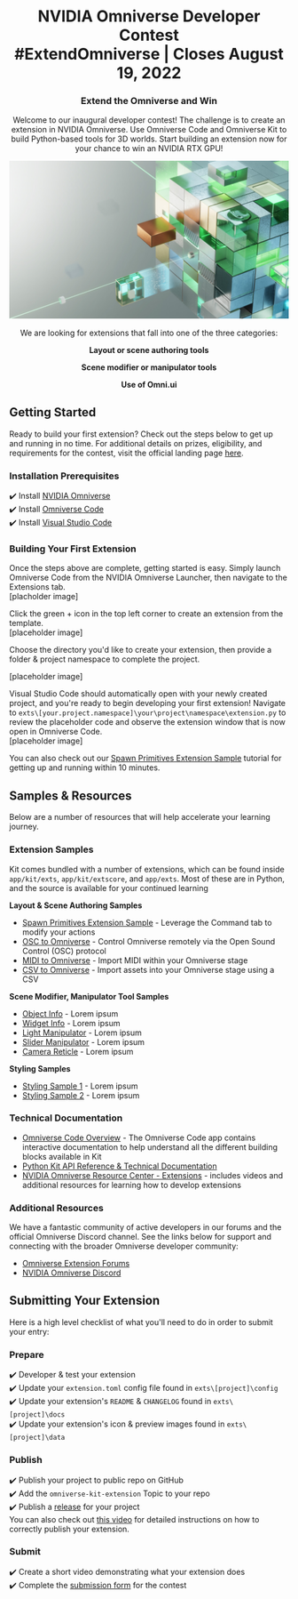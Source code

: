<!-- markdownlint-disable -->
<h1 align="center">
    NVIDIA Omniverse Developer Contest
    <br>
    #ExtendOmniverse | Closes August 19, 2022
</h1>
<h3 align="center">
    Extend the Omniverse and Win
</h3>
<p align="center">Welcome to our inaugural developer contest! The challenge is to create an extension in NVIDIA Omniverse. Use Omniverse Code and Omniverse Kit to build Python-based tools for 3D worlds. Start building an extension now for your chance to win an NVIDIA RTX GPU!
</p>

<p align="center">
     <a href="https://www.nvidia.com/extend-omniverse-contest/"><img src="images/ov-dev-contest-1920x1080.jpg"></a>
</p>

<p align="center">
We are looking for extensions that fall into one of the three categories:
</p>

<p align="center">
<strong>
Layout or scene authoring tools
    </strong>
</p>
<p align="center">
<strong>
Scene modifier or manipulator tools
    </strong>
</p>
<p align="center">
    <strong>
Use of Omni.ui
    </strong>
</p>

## Getting Started ##  
Ready to build your first extension? Check out the steps below to get up and running in no time. For additional details on prizes, eligibility, and requirements for the contest, visit the official landing page [here](https://www.nvidia.com/extend-omniverse-contest/).

### Installation Prerequisites ###
:heavy_check_mark: Install [NVIDIA Omniverse](https://www.nvidia.com/en-us/omniverse/download/)  
:heavy_check_mark: Install [Omniverse Code](https://developer.nvidia.com/nvidia-omniverse-platform/code-app)  
:heavy_check_mark: Install [Visual Studio Code](https://code.visualstudio.com/download)  

### Building Your First Extension ###
Once the steps above are complete, getting started is easy. Simply launch Omniverse Code from the NVIDIA Omniverse Launcher, then navigate to the Extensions tab.  
[placholder image]  

Click the green + icon in the top left corner to create an extension from the template.  
[placeholder image]  

Choose the directory you'd like to create your extension, then provide a folder & project namespace to complete the project.  

[placeholder image]  

Visual Studio Code should automatically open with your newly created project, and you're ready to begin developing your first extension! Navigate to `exts\[your.project.namespace]\your\project\namespace\extension.py` to review the placeholder code and observe the extension window that is now open in Omniverse Code.  
[placeholder image]  

You can also check out our [Spawn Primitives Extension Sample](https://github.com/NVIDIA-Omniverse/kit-extension-sample-spawn-prims) tutorial for getting up and running within 10 minutes.  

## Samples & Resources ##
Below are a number of resources that will help accelerate your learning journey.

### Extension Samples ####
Kit comes bundled with a number of extensions, which can be found inside `app/kit/exts`, `app/kit/extscore`, and `app/exts`. Most of these are in Python, and the source is available for your continued learning

**Layout & Scene Authoring Samples**  
* [Spawn Primitives Extension Sample](https://github.com/NVIDIA-Omniverse/kit-extension-sample-spawn-prims) - Leverage the Command tab to modify your actions  
* [OSC to Omniverse](https://updateme) - Control Omniverse remotely via the Open Sound Control (OSC) protocol
* [MIDI to Omniverse](https://updateme) - Import MIDI within your Omniverse stage
* [CSV to Omniverse](https://updateme) - Import assets into your Omniverse stage using a CSV  

**Scene Modifier, Manipulator Tool Samples**  
* [Object Info](https://updateme) - Lorem ipsum
* [Widget Info](https://updateme) - Lorem ipsum
* [Light Manipulator](https://updateme) - Lorem ipsum
* [Slider Manipulator](https://updateme) - Lorem ipsum
* [Camera Reticle](https://updateme) - Lorem ipsum

**Styling Samples**  
* [Styling Sample 1](https://updateme) - Lorem ipsum
* [Styling Sample 2](https://updateme) - Lorem ipsum

### Technical Documentation ###
* [Omniverse Code Overview](https://www.youtube.com/watch?v=j1Pwi1KRkhk) - The Omniverse Code app contains interactive documentation to help understand all the different building blocks available in Kit
* [Python Kit API Reference & Technical Documentation](https://docs.omniverse.nvidia.com/py/kit/index.html)
* [NVIDIA Omniverse Resource Center - Extensions](https://developer.nvidia.com/nvidia-omniverse-developer-resource-center#extensions) - includes videos and additional resources for learning how to develop extensions

### Additional Resources ###
We have a fantastic community of active developers in our forums and the official Omniverse Discord channel. See the links below for support and connecting with the broader Omniverse developer community:
* [Omniverse Extension Forums](https://forums.developer.nvidia.com/c/omniverse/extension/399)
* [NVIDIA Omniverse Discord](https://forums.developer.nvidia.com/t/omniverse-discord-server-is-live/178422)

## Submitting Your Extension ##
Here is a high level checklist of what you'll need to do in order to submit your entry: 
### Prepare ###  
:heavy_check_mark: Developer & test your extension  
:heavy_check_mark: Update your `extension.toml` config file found in `exts\[project]\config`  
:heavy_check_mark: Update your extension's `README` & `CHANGELOG` found in `exts\[project]\docs`  
:heavy_check_mark: Update your extension's icon & preview images found in `exts\[project]\data`  
### Publish ###
:heavy_check_mark: Publish your project to public repo on GitHub  
:heavy_check_mark: Add the `omniverse-kit-extension` Topic to your repo  
:heavy_check_mark: Publish a [release](https://release) for your project  
You can also check out [this video](https://updateme) for detailed instructions on how to correctly publish your extension.
### Submit ###
:heavy_check_mark: Create a short video demonstrating what your extension does  
:heavy_check_mark: Complete the [submission form](http://updateme) for the contest  

